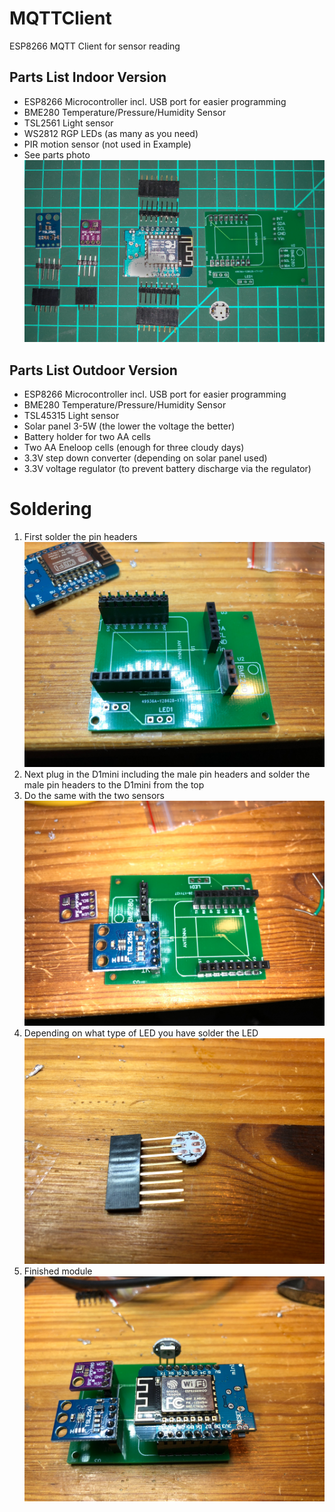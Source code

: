 # MQTTClient
ESP8266 MQTT Client for sensor reading

## Parts List Indoor Version
* ESP8266 Microcontroller incl. USB port for easier programming
* BME280 Temperature/Pressure/Humidity Sensor
* TSL2561 Light sensor
* WS2812 RGP LEDs (as many as you need)
* PIR motion sensor (not used in Example)
* See parts photo ![Parts](pictures/wt-mqttclient-13.jpg "Parts")

## Parts List Outdoor Version
* ESP8266 Microcontroller incl. USB port for easier programming
* BME280 Temperature/Pressure/Humidity Sensor
* TSL45315 Light sensor
* Solar panel 3-5W (the lower the voltage the better)
* Battery holder for two AA cells
* Two AA Eneloop cells (enough for three cloudy days)
* 3.3V step down converter (depending on solar panel used)
* 3.3V voltage regulator (to prevent battery discharge via the regulator)

# Soldering
1. First solder the pin headers ![Pin Headers](pictures/wt-mqttclient-14.jpg)
2. Next plug in the D1mini including the male pin headers and solder the male pin headers to the D1mini from the top
3. Do the same with the two sensors ![Sensors](pictures/wt-mqttclient-15.jpg)
4. Depending on what type of LED you have solder the LED ![LED](pictures/wt-mqttclient-16.jpg)
5. Finished module ![Complete](pictures/wt-mqttclient-17.jpg)


